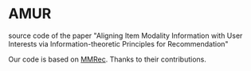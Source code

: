 # AMUR
source code of the paper "Aligning Item Modality Information with User Interests via
Information-theoretic Principles for Recommendation"

Our code is based on [MMRec](https://github.com/enoche/MMRec). Thanks to their contributions.